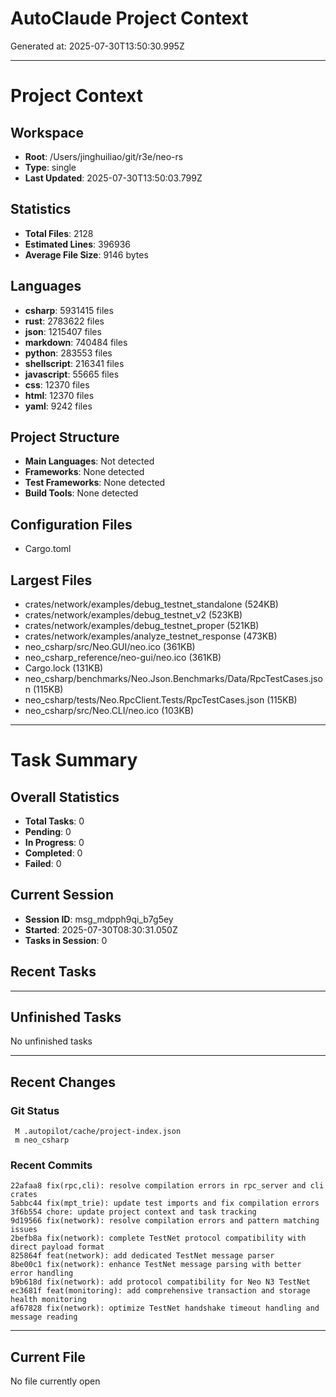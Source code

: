 # AutoClaude Project Context

Generated at: 2025-07-30T13:50:30.995Z

---

# Project Context

## Workspace
- **Root**: /Users/jinghuiliao/git/r3e/neo-rs
- **Type**: single
- **Last Updated**: 2025-07-30T13:50:03.799Z

## Statistics
- **Total Files**: 2128
- **Estimated Lines**: 396936
- **Average File Size**: 9146 bytes

## Languages
- **csharp**: 5931415 files
- **rust**: 2783622 files
- **json**: 1215407 files
- **markdown**: 740484 files
- **python**: 283553 files
- **shellscript**: 216341 files
- **javascript**: 55665 files
- **css**: 12370 files
- **html**: 12370 files
- **yaml**: 9242 files

## Project Structure
- **Main Languages**: Not detected
- **Frameworks**: None detected
- **Test Frameworks**: None detected
- **Build Tools**: None detected

## Configuration Files
- Cargo.toml


## Largest Files
- crates/network/examples/debug_testnet_standalone (524KB)
- crates/network/examples/debug_testnet_v2 (523KB)
- crates/network/examples/debug_testnet_proper (521KB)
- crates/network/examples/analyze_testnet_response (473KB)
- neo_csharp/src/Neo.GUI/neo.ico (361KB)
- neo_csharp_reference/neo-gui/neo.ico (361KB)
- Cargo.lock (131KB)
- neo_csharp/benchmarks/Neo.Json.Benchmarks/Data/RpcTestCases.json (115KB)
- neo_csharp/tests/Neo.RpcClient.Tests/RpcTestCases.json (115KB)
- neo_csharp/src/Neo.CLI/neo.ico (103KB)


---

# Task Summary

## Overall Statistics
- **Total Tasks**: 0
- **Pending**: 0
- **In Progress**: 0
- **Completed**: 0
- **Failed**: 0

## Current Session
- **Session ID**: msg_mdpph9qi_b7g5ey
- **Started**: 2025-07-30T08:30:31.050Z
- **Tasks in Session**: 0

## Recent Tasks



---

## Unfinished Tasks
No unfinished tasks

---

## Recent Changes

### Git Status
```
 M .autopilot/cache/project-index.json
 m neo_csharp

```

### Recent Commits
```
22afaa8 fix(rpc,cli): resolve compilation errors in rpc_server and cli crates
5abbc44 fix(mpt_trie): update test imports and fix compilation errors
3f6b554 chore: update project context and task tracking
9d19566 fix(network): resolve compilation errors and pattern matching issues
2befb8a fix(network): complete TestNet protocol compatibility with direct payload format
825864f feat(network): add dedicated TestNet message parser
8be00c1 fix(network): enhance TestNet message parsing with better error handling
b9b618d fix(network): add protocol compatibility for Neo N3 TestNet
ec3681f feat(monitoring): add comprehensive transaction and storage health monitoring
af67828 fix(network): optimize TestNet handshake timeout handling and message reading

```

---

## Current File
No file currently open